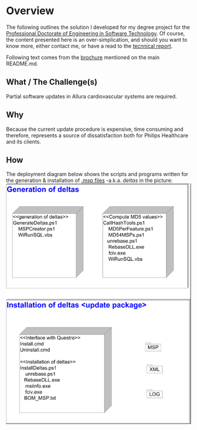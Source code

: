 # Overview
The following outlines the solution I developed for my degree project for the [Professional Doctorate of Engineering in Software Technology][dip]. Of course, the content presented here is an over-simplication, and should you want to know more, either contact me, or have a read to the [tecnnical report][tr].

[tr]: https://tue.on.worldcat.org/oclc/657966320

[dip]: https://www.4tu.nl/sai/en/programmes-and-tracks/st/

Following text comes from the [brochure][bc] mentioned on the main README.md.

[bc]:https://github.com/omendezmorales/Theses_code/blob/master/pdeng/Project%20booklet%202009.pdf

##  What / The Challenge(s)
Partial software updates in Allura cardiovascular systems are required.
##  Why
Because the current update procedure is expensive, time consuming and therefore, represents a source of dissatisfaction both for Philips Healthcare and its clients.
##  How
The deployment diagram below shows the scripts and programs written for the generation & installation of [.msp files][msp] -a.k.a. *deltas* in the picture:
![.](https://github.com/omendezmorales/Theses_code/blob/master/pdeng/DeploymentView.png)

[msp]:https://fileinfo.com/extension/msp
